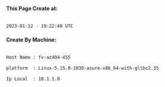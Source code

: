 
   
#### This Page Create at:

```bash

2023-01-12 - 19:22:48 UTC

```

#### Create By Machine:

```bash

Host Name : fv-az404-455

platform  : Linux-5.15.0-1030-azure-x86_64-with-glibc2.35

Ip Local  : 10.1.1.0

```

